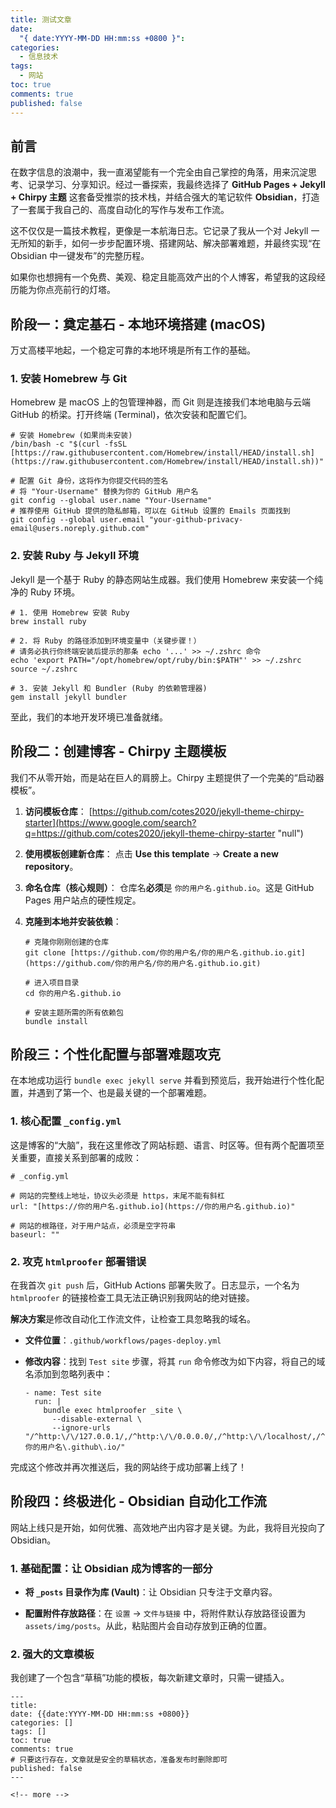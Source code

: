 ```yaml
---
title: 测试文章
date:
  "{ date:YYYY-MM-DD HH:mm:ss +0800 }":
categories:
  - 信息技术
tags:
  - 网站
toc: true
comments: true
published: false
---
```


<!-- more -->
## 前言

在数字信息的浪潮中，我一直渴望能有一个完全由自己掌控的角落，用来沉淀思考、记录学习、分享知识。经过一番探索，我最终选择了 **GitHub Pages + Jekyll + Chirpy 主题** 这套备受推崇的技术栈，并结合强大的笔记软件 **Obsidian**，打造了一套属于我自己的、高度自动化的写作与发布工作流。

这不仅仅是一篇技术教程，更像是一本航海日志。它记录了我从一个对 Jekyll 一无所知的新手，如何一步步配置环境、搭建网站、解决部署难题，并最终实现“在 Obsidian 中一键发布”的完整历程。

如果你也想拥有一个免费、美观、稳定且能高效产出的个人博客，希望我的这段经历能为你点亮前行的灯塔。

## 阶段一：奠定基石 - 本地环境搭建 (macOS)

万丈高楼平地起，一个稳定可靠的本地环境是所有工作的基础。

### 1. 安装 Homebrew 与 Git

Homebrew 是 macOS 上的包管理神器，而 Git 则是连接我们本地电脑与云端 GitHub 的桥梁。打开终端 (Terminal)，依次安装和配置它们。

```
# 安装 Homebrew (如果尚未安装)
/bin/bash -c "$(curl -fsSL [https://raw.githubusercontent.com/Homebrew/install/HEAD/install.sh](https://raw.githubusercontent.com/Homebrew/install/HEAD/install.sh))"

# 配置 Git 身份，这将作为你提交代码的签名
# 将 "Your-Username" 替换为你的 GitHub 用户名
git config --global user.name "Your-Username"
# 推荐使用 GitHub 提供的隐私邮箱，可以在 GitHub 设置的 Emails 页面找到
git config --global user.email "your-github-privacy-email@users.noreply.github.com"
```

### 2. 安装 Ruby 与 Jekyll 环境

Jekyll 是一个基于 Ruby 的静态网站生成器。我们使用 Homebrew 来安装一个纯净的 Ruby 环境。

```
# 1. 使用 Homebrew 安装 Ruby
brew install ruby

# 2. 将 Ruby 的路径添加到环境变量中（关键步骤！）
# 请务必执行你终端安装后提示的那条 echo '...' >> ~/.zshrc 命令
echo 'export PATH="/opt/homebrew/opt/ruby/bin:$PATH"' >> ~/.zshrc
source ~/.zshrc

# 3. 安装 Jekyll 和 Bundler (Ruby 的依赖管理器)
gem install jekyll bundler
```

至此，我们的本地开发环境已准备就绪。

## 阶段二：创建博客 - Chirpy 主题模板

我们不从零开始，而是站在巨人的肩膀上。Chirpy 主题提供了一个完美的“启动器模板”。

1. **访问模板仓库**： [https://github.com/cotes2020/jekyll-theme-chirpy-starter](https://www.google.com/search?q=https://github.com/cotes2020/jekyll-theme-chirpy-starter "null")
    
2. **使用模板创建新仓库**： 点击 **Use this template** -> **Create a new repository**。
    
3. **命名仓库（核心规则）**： 仓库名**必须**是 `你的用户名.github.io`。这是 GitHub Pages 用户站点的硬性规定。
    
4. **克隆到本地并安装依赖**：
    
    ```
    # 克隆你刚刚创建的仓库
    git clone [https://github.com/你的用户名/你的用户名.github.io.git](https://github.com/你的用户名/你的用户名.github.io.git)
    
    # 进入项目目录
    cd 你的用户名.github.io
    
    # 安装主题所需的所有依赖包
    bundle install
    ```
    

## 阶段三：个性化配置与部署难题攻克

在本地成功运行 `bundle exec jekyll serve` 并看到预览后，我开始进行个性化配置，并遇到了第一个、也是最关键的一个部署难题。

### 1. 核心配置 `_config.yml`

这是博客的“大脑”，我在这里修改了网站标题、语言、时区等。但有两个配置项至关重要，直接关系到部署的成败：

```
# _config.yml

# 网站的完整线上地址，协议头必须是 https，末尾不能有斜杠
url: "[https://你的用户名.github.io](https://你的用户名.github.io)"

# 网站的根路径，对于用户站点，必须是空字符串
baseurl: ""
```

### 2. 攻克 `htmlproofer` 部署错误

在我首次 `git push` 后，GitHub Actions 部署失败了。日志显示，一个名为 `htmlproofer` 的链接检查工具无法正确识别我网站的绝对链接。

**解决方案**是修改自动化工作流文件，让检查工具忽略我的域名。

- **文件位置**：`.github/workflows/pages-deploy.yml`
    
- **修改内容**：找到 `Test site` 步骤，将其 `run` 命令修改为如下内容，将自己的域名添加到忽略列表中：
    
    ```
    - name: Test site
      run: |
        bundle exec htmlproofer _site \
          --disable-external \
          --ignore-urls "/^http:\/\/127.0.0.1/,/^http:\/\/0.0.0.0/,/^http:\/\/localhost/,/^https:\/\/你的用户名\.github\.io/"
    ```
    

完成这个修改并再次推送后，我的网站终于成功部署上线了！

## 阶段四：终极进化 - Obsidian 自动化工作流

网站上线只是开始，如何优雅、高效地产出内容才是关键。为此，我将目光投向了 Obsidian。

### 1. 基础配置：让 Obsidian 成为博客的一部分

- **将 `_posts` 目录作为库 (Vault)**：让 Obsidian 只专注于文章内容。
    
- **配置附件存放路径**：在 `设置` -> `文件与链接` 中，将附件默认存放路径设置为 `assets/img/posts`。从此，粘贴图片会自动存放到正确的位置。
    

### 2. 强大的文章模板

我创建了一个包含“草稿”功能的模板，每次新建文章时，只需一键插入。

```
---
title: 
date: {{date:YYYY-MM-DD HH:mm:ss +0800}}
categories: []
tags: []
toc: true
comments: true
# 只要这行存在，文章就是安全的草稿状态，准备发布时删除即可
published: false 
---

<!-- more -->
```
